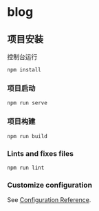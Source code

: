 # blog

## 项目安装
控制台运行
```
npm install
```

### 项目启动
```
npm run serve
```

### 项目构建
```
npm run build
```

### Lints and fixes files
```
npm run lint
```

### Customize configuration
See [Configuration Reference](https://cli.vuejs.org/config/).
